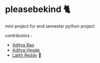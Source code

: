 # pleasebekind 🐈
mini project for end semester python project

contributors :
- [Aditya Rao](https://github.com/AdiXgit)
- [Aditya Hegde](https://bwaklog.github.io)
- [Lalith Reddy](https://github.com/Lalith2907) 👋
